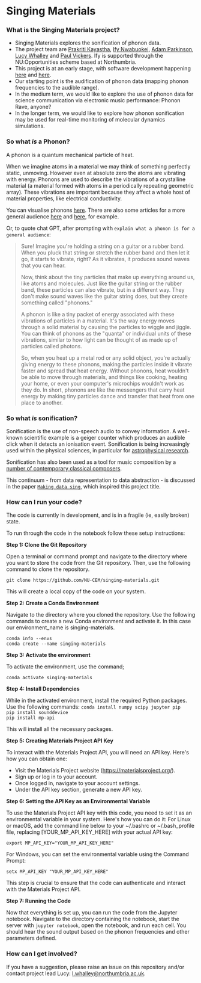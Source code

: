 # Singing Materials

### What is the Singing Materials project?

- Singing Materials explores the sonification of phonon data.
- The project team are [Prakriti Kayastha](https://prakayastha.github.io/), [Ify Nwabuokei](https://github.com/ifylala), [Adam Parkinson](https://peoplefinder.lsbu.ac.uk/researcher/825yv/dr-adam-parkinson), [Lucy Whalley](https://lucydot.github.io) and [Paul Vickers](https://paulvickers.github.io/). Ify is supported through the NU:Opportunities scheme based at Northumbria.
- This project is at an early stage, with software development happening [here](https://github.com/nu-cem/singing-materials) and [here](https://github.com/nu-cem/singing-materials-app).
- Our starting point is the audification of phonon data  (mapping phonon frequencies to the audible range).
- In the medium term, we would like to explore the use of phonon data for science communication via electronic music performance: Phonon Rave, anyone?
- In the longer term, we would like to explore how phonon sonification may be used for real-time monitoring of molecular dynamics simulations.

### So what *is* a Phonon?

A phonon is a quantum mechanical particle of heat. 

When we imagine atoms in a material we may think of something perfectly static, unmoving.
However even at absolute zero the atoms are vibrating with energy.
Phonons are used to describe the vibrations of a crystalline material (a material formed with atoms in a periodically repeating geometric array).
These vibrations are important because they affect a whole host of material properties, like electrical conductivity.


You can visualise phonons [here](https://henriquemiranda.github.io/phononwebsite/phonon.html).
There are also some articles for a more general audience [here](https://news.mit.edu/2010/explained-phonons-0706) and [here](https://www.reading.ac.uk/infrared/technical-library/absorption-theory/thermal-vibrations), for example.

Or, to quote chat GPT, after prompting with `explain what a phonon is for a general audience`:

> Sure! Imagine you're holding a string on a guitar or a rubber band. When you pluck that string or stretch the rubber band and then let it go, it starts to vibrate, right? As it vibrates, it produces sound waves that you can hear.
>
> Now, think about the tiny particles that make up everything around us, like atoms and molecules. Just like the guitar string or the rubber band, these particles can also vibrate, but in a different way. They don't make sound waves like the guitar string does, but they create something called "phonons."
>
> A phonon is like a tiny packet of energy associated with these vibrations of particles in a material. It's the way energy moves through a solid material by causing the particles to wiggle and jiggle. You can think of phonons as the "quanta" or individual units of these vibrations, similar to how light can be thought of as made up of particles called photons.
>
> So, when you heat up a metal rod or any solid object, you're actually giving energy to these phonons, making the particles inside it vibrate faster and spread that heat energy. Without phonons, heat wouldn't be able to move through materials, and things like cooking, heating your home, or even your computer's microchips wouldn't work as they do. In short, phonons are like the messengers that carry heat energy by making tiny particles dance and transfer that heat from one place to another.


### So what *is* sonification?

Sonification is the use of non-speech audio to convey information. A well-known scientific example is a geiger counter which produces an audible click when it detects an ionisation event. Sonification is being increasingly used within the physical sciences, in particular for [astrophysical research](https://www.scientificamerican.com/video/listen-to-the-astonishing-chirp-of-two-black-holes-merging). 

Sonification has also been used as a tool for music composition by a [number of contemporary classical composers](https://www.straebel.com/files/Straebel%202010_Sonification%20Metaphor.pdf). 

This continuum - from data representation to data abstraction - is discussed in the paper [`Making data sing`](https://www.researchgate.net/profile/Atau-Tanaka/publication/312740596_Making_Data_Sing_Embodied_Approaches_to_Sonification/links/5fc6b5f2299bf188d4e8d59e/Making-Data-Sing-Embodied-Approaches-to-Sonification.pdf), which inspired this project title.



### How can I run your code?

The code is currently in development, and is in a fragile (ie, easily broken) state.

To run through the code in the notebook follow these setup instructions: 

**Step 1: Clone the Git Repository**

Open a terminal or command prompt and navigate to the directory where you want to store the code from the Git repository. Then, use the following command to clone the repository. 

`git clone https://github.com/NU-CEM/singing-materials.git`

This will create a local copy of the code on your system.

**Step 2: Create a Conda Environment**

Navigate to the directory where you cloned the repository. Use the following commands to create a new Conda environment and activate it. 
In this case our environment_name is singing-materials. 

`conda info --envs`  
`conda create --name singing-materials`  

**Step 3: Activate the environment** 

To activate the environment, use the command;

`conda activate singing-materials`

**Step 4: Install Dependencies**

While in the activated environment, install the required Python packages. Use the following commands:
`conda install numpy scipy jupyter pip`   
`pip install sounddevice`   
`pip install mp-api`

This will install all the necessary packages.

**Step 5: Creating Materials Project API Key**

To interact with the Materials Project API, you will need an API key. Here's how you can obtain one:
* Visit the Materials Project website (https://materialsproject.org/).
* Sign up or log in to your account.
* Once logged in, navigate to your account settings.
* Under the API key section, generate a new API key.

**Step 6: Setting the API Key as an Environmental Variable**

To use the Materials Project API key with this code, you need to set it as an environmental variable in your system. Here's how you can do it:
For Linux or macOS,  add the command line below to your ~/.bashrc or ~/.bash_profile file, replacing [YOUR_MP_API_KEY_HERE] with your actual API key:

`export MP_API_KEY="YOUR_MP_API_KEY_HERE"`

For Windows, you can set the environmental variable using the Command Prompt:

`setx MP_API_KEY "YOUR_MP_API_KEY_HERE"`

This step is crucial to ensure that the code can authenticate and interact with the Materials Project API.

**Step 7: Running the Code**

Now that everything is set up, you can run the code from the Jupyter notebook. Navigate to the directory containing the notebook, start the server with `jupyter notebook`, open the notebook, and run each cell.
You should hear the sound output based on the phonon frequencies and other parameters defined.

### How can I get involved?

If you have a suggestion, please raise an issue on this repository and/or contact project lead Lucy: l.whalley@northumbria.ac.uk.
